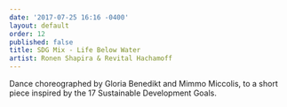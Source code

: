 ```yaml
---
date: '2017-07-25 16:16 -0400'
layout: default
order: 12
published: false
title: SDG Mix - Life Below Water
artist: Ronen Shapira & Revital Hachamoff
---
```

Dance choreographed by Gloria Benedikt and Mimmo Miccolis, to a short piece inspired by the 17 Sustainable Development Goals.
